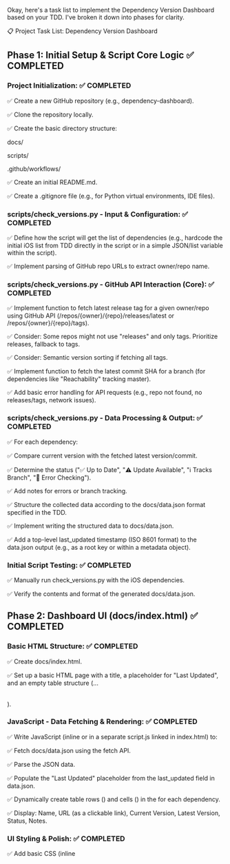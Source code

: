 Okay, here's a task list to implement the Dependency Version Dashboard based on your TDD. I've broken it down into phases for clarity.

📋 Project Task List: Dependency Version Dashboard

## Phase 1: Initial Setup & Script Core Logic ✅ COMPLETED

### Project Initialization: ✅ COMPLETED

✅ Create a new GitHub repository (e.g., dependency-dashboard).

✅ Clone the repository locally.

✅ Create the basic directory structure:

docs/

scripts/

.github/workflows/

✅ Create an initial README.md.

✅ Create a .gitignore file (e.g., for Python virtual environments, IDE files).

### scripts/check_versions.py - Input & Configuration: ✅ COMPLETED

✅ Define how the script will get the list of dependencies (e.g., hardcode the initial iOS list from TDD directly in the script or in a simple JSON/list variable within the script).

✅ Implement parsing of GitHub repo URLs to extract owner/repo name.

### scripts/check_versions.py - GitHub API Interaction (Core): ✅ COMPLETED

✅ Implement function to fetch latest release tag for a given owner/repo using GitHub API (/repos/{owner}/{repo}/releases/latest or /repos/{owner}/{repo}/tags).

✅ Consider: Some repos might not use "releases" and only tags. Prioritize releases, fallback to tags.

✅ Consider: Semantic version sorting if fetching all tags.

✅ Implement function to fetch the latest commit SHA for a branch (for dependencies like "Reachability" tracking master).

✅ Add basic error handling for API requests (e.g., repo not found, no releases/tags, network issues).

### scripts/check_versions.py - Data Processing & Output: ✅ COMPLETED

✅ For each dependency:

✅ Compare current version with the fetched latest version/commit.

✅ Determine the status ("✅ Up to Date", "⚠️ Update Available", "ℹ️ Tracks Branch", "🚨 Error Checking").

✅ Add notes for errors or branch tracking.

✅ Structure the collected data according to the docs/data.json format specified in the TDD.

✅ Implement writing the structured data to docs/data.json.

✅ Add a top-level last_updated timestamp (ISO 8601 format) to the data.json output (e.g., as a root key or within a metadata object).

### Initial Script Testing: ✅ COMPLETED

✅ Manually run check_versions.py with the iOS dependencies.

✅ Verify the contents and format of the generated docs/data.json.

## Phase 2: Dashboard UI (docs/index.html) ✅ COMPLETED

### Basic HTML Structure: ✅ COMPLETED

✅ Create docs/index.html.

✅ Set up a basic HTML page with a title, a placeholder for "Last Updated", and an empty table structure (<table><thead><tr>...</tr></thead><tbody></tbody></table>).

### JavaScript - Data Fetching & Rendering: ✅ COMPLETED

✅ Write JavaScript (inline or in a separate script.js linked in index.html) to:

✅ Fetch docs/data.json using the fetch API.

✅ Parse the JSON data.

✅ Populate the "Last Updated" placeholder from the last_updated field in data.json.

✅ Dynamically create table rows (<tr>) and cells (<td>) in the <tbody> for each dependency.

✅ Display: Name, URL (as a clickable link), Current Version, Latest Version, Status, Notes.

### UI Styling & Polish: ✅ COMPLETED

✅ Add basic CSS (inline <style> or separate style.css) for readability (e.g., table borders, padding).

✅ Implement conditional styling for the "Status" column (e.g., different background colors or icons based on status value).

### Local UI Testing: ✅ COMPLETED

✅ Open docs/index.html in a browser to verify data loading and display.

✅ Ensure links and conditional styling work as expected.

## Phase 3: Automation with GitHub Actions (.github/workflows/update.yml) ✅ COMPLETED

### Workflow File Creation: ✅ COMPLETED

✅ Create .github/workflows/update.yml.

### Workflow Triggers: ✅ COMPLETED

✅ Configure on: schedule: for weekly runs (e.g., Monday 9 AM UTC).

✅ Add on: workflow_dispatch: for manual triggering.

### Job Definition - Setup: ✅ COMPLETED

✅ Define a job (e.g., update-dependencies).

✅ Specify runs-on: ubuntu-latest.

✅ Add step to checkout the repository (actions/checkout@v3 or newer).

✅ Add step to set up Python (actions/setup-python@v3 or newer).

✅ Add step to install Python dependencies (e.g., pip install requests if used).

### Job Definition - Script Execution & Commit: ✅ COMPLETED

✅ Add step to execute python scripts/check_versions.py.

✅ Consider: Pass GITHUB_TOKEN as an environment variable to the script if needed for API rate limits (env: GITHUB_TOKEN: ${{ secrets.GITHUB_TOKEN }}).

✅ Add step to check for changes in docs/data.json (e.g., using git diff --quiet docs/data.json || echo "changed=true" >> $GITHUB_ENV).

✅ Add conditional step (if changes detected) to:

✅ Configure Git user name and email.

✅ Commit the updated docs/data.json (e.g., git commit -am "Automated dependency version update").

✅ Push the changes to the main (or default) branch.

### GitHub Pages Configuration: ⏳ USER ACTION REQUIRED

❓ In repository settings, configure GitHub Pages to build from the main (or default) branch and the /docs folder.

### Automation Testing: ⏳ USER ACTION REQUIRED

❓ Push the workflow file and trigger it manually via workflow_dispatch.

❓ Verify the action runs successfully.

❓ Check if docs/data.json is updated and committed.

❓ Check if the GitHub Pages site reflects the changes.

## Phase 4: Refinements, Documentation & Future Prep ✅ COMPLETED

### Refine Error Handling in Script: ✅ COMPLETED

✅ Ensure robust error messages are logged or included in data.json's notes field if a specific dependency check fails.

✅ Ensure the script completes even if one dependency lookup fails.

### Code Comments & Readability: ✅ COMPLETED

✅ Add comments to check_versions.py explaining logic.

✅ Add comments to index.html / script.js if complex.

### Update README.md: ✅ COMPLETED

✅ Document how the system works.

✅ Explain how to add/update dependencies.

✅ Include a link to the GitHub Pages dashboard.

### Consider Input Configuration File: 🔄 FUTURE ENHANCEMENT

⏭️ (Optional Enhancement) Modify check_versions.py to read dependencies from an external JSON or YAML file (e.g., scripts/input_dependencies.json) instead of hardcoding. This makes updates easier.

### Plan for Android Dependencies: 🔄 FUTURE ENHANCEMENT

⏭️ Briefly research how to fetch latest versions for Gradle dependencies (e.g., parsing maven-metadata.xml from Maven repositories like Maven Central, Google Maven).

⏭️ Ensure the Python script's structure can accommodate different fetching strategies based on dependency type (SPM vs. Gradle).

### Post-MVP (Future Iterations): 🔄 FUTURE ENHANCEMENTS

⏭️ Implement Android (Gradle) dependency tracking.

⏭️ Add more advanced UI features (sorting, filtering).

⏭️ Add notifications for available updates (e.g., GitHub issue creation, Slack message).

---

## 🎉 PROJECT STATUS: READY FOR DEPLOYMENT

### ✅ COMPLETED PHASES:
- ✅ Phase 1: Initial Setup & Script Core Logic 
- ✅ Phase 2: Dashboard UI (docs/index.html)
- ✅ Phase 3: Automation with GitHub Actions (.github/workflows/update.yml)
- ✅ Phase 4: Refinements, Documentation & Future Prep

### 🚀 NEXT STEPS (User Actions Required):
1. **Push to GitHub**: Push all the created files to your GitHub repository
2. **Enable GitHub Pages**: Configure GitHub Pages to serve from the `/docs` folder  
3. **Test Automation**: Trigger the GitHub Action manually to test the automation
4. **Access Dashboard**: View your live dashboard at `https://yourusername.github.io/yourrepo`

The project is complete and ready for deployment! 🎊